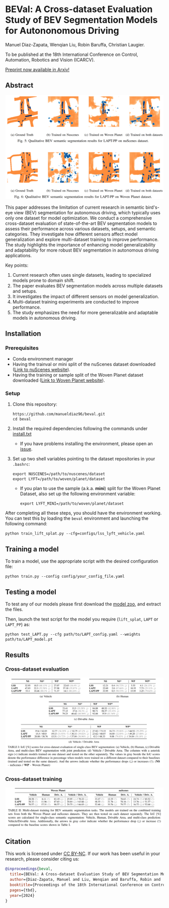 # BEVal: A Cross-dataset Evaluation Study of BEV Segmentation Models for Autononomous Driving

Manuel Diaz-Zapata, Wenqian Liu, Robin Baruffa, Christian Laugier.

To be published at the 18th International Conference on Control, Automation, Robotics and Vision (ICARCV).

[Preprint now available in Arxiv!](https://www.arxiv.org/abs/2408.16322)


## Abstract

![ReadmeFig](figures/comparison.png)

This paper addresses the limitation of current research in semantic bird's-eye view (BEV) segmentation for autonomous driving, which typically uses only one dataset for model optimization. We conduct a comprehensive cross-dataset evaluation of state-of-the-art BEV segmentation models to assess their performance across various datasets, setups, and semantic categories. They investigate how different sensors affect model generalization and explore multi-dataset training to improve performance. The study highlights the importance of enhancing model generalizability and adaptability for more robust BEV segmentation in autonomous driving applications.

Key points:

1. Current research often uses single datasets, leading to specialized models prone to domain shift.
2. The paper evaluates BEV segmentation models across multiple datasets and setups.
3. It investigates the impact of different sensors on model generalization.
4. Multi-dataset training experiments are conducted to improve performance.
5. The study emphasizes the need for more generalizable and adaptable models in autonomous driving.

## Installation

### Prerequisites

- Conda environment manager
- Having the trainval or mini split of the nuScenes dataset downloaded ([Link to nuScenes website](https://www.nuscenes.org/nuscenes#download)). 
- Having the training or sample split of the Woven Planet dataset downloaded ([Link to Woven Planet website](https://woven.toyota/en/perception-dataset/)). 

### Setup

1. Clone this repository:
   ```
   https://github.com/manueldiaz96/beval.git
   cd beval
   ```
2. Install the required dependencies following the commands under [install.txt](install.txt)
   - If you have problems installing the environment, please open an [issue](https://github.com/manueldiaz96/beval/issues).
     
3. Set up two shell variables pointing to the dataset repositories in your `.bashrc`:
   ```
   export NUSCENES=/path/to/nuscenes/dataset
   export LYFT=/path/to/woven/planet/dataset
   ```
   - If you plan to use the sample (a.k.a. **mini**) split for the Woven Planet Dataset, also set up the following environment variable:
     ```
     export LYFT_MINI=/path/to/woven/planet/dataset
     ``` 

After completing all these steps, you should have the environment working. You can test this by loading the `beval` environment and launching the following command:

```
python train_lift_splat.py --cfg=configs/lss_lyft_vehicle.yaml
```

## Training a model

To train a model, use the appropriate script with the desired configuration file:

```
python train.py --config config/your_config_file.yaml
```

## Testing a model

To test any of our models please first download the [model zoo](https://drive.google.com/file/d/1_CIjZjkyo3Yos0B8e5_gmlrA_HsKYgek/view?usp=sharing), and extract the files.

Then, launch the test script for the model you require (`lift_splat`, `LAPT` or `LAPT_PP`) as:

```
python test_LAPT.py --cfg path/to/LAPT_config.yaml --weights path/to/LAPT_model.pt
```

## Results

### Cross-dataset evaluation

![CrossEvalFig](figures/results_cross_eval.png)

### Cross-dataset training

![CrossTrainFig](figures/results_cross_training.png)

## Citation

This work is licensed under [CC BY-NC](LICENSE). If our work has been useful in your research, please consider citing us:

```bibtex
@inproceedings{beval,
  title={BEVal: A Cross-dataset Evaluation Study of BEV Segmentation Models for Autononomous Driving},
  author={Diaz-Zapata, Manuel and Liu, Wenqian and Baruffa, Robin and  Laugier, Christian},
  booktitle={Proceedings of the 18th International Conference on Control, Automation, Robotics and Vision (ICARCV)},
  pages={tbd},
  year={2024}
}

```
